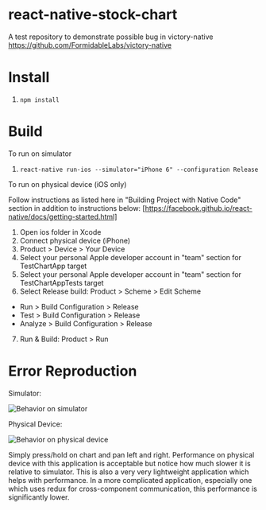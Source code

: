# react-native-stock-chart
A test repository to demonstrate possible bug in victory-native https://github.com/FormidableLabs/victory-native

# Install

1. `npm install`

# Build

To run on simulator

1. `react-native run-ios --simulator="iPhone 6" --configuration Release`

To run on physical device (iOS only)

Follow instructions as listed here in "Building Project with Native Code" section in addition to instructions below:
[https://facebook.github.io/react-native/docs/getting-started.html]

1. Open ios folder in Xcode
2. Connect physical device (iPhone)
3. Product > Device > Your Device
4. Select your personal Apple developer account in "team" section for TestChartApp target
5. Select your personal Apple developer account in "team" section for TestChartAppTests target
6. Select Release build: Product > Scheme > Edit Scheme
  * Run > Build Configuration > Release
  * Test > Build Configuration > Release
  * Analyze > Build Configuration > Release
7. Run & Build: Product > Run

# Error Reproduction

Simulator:

![Behavior on simulator](https://media.giphy.com/media/37QUUAzrFlfQsabISo/giphy.gif)

Physical Device:

![Behavior on physical device](https://media.giphy.com/media/9uIjwIOlFpHUHVAYSH/giphy.gif)

Simply press/hold on chart and pan left and right. Performance on physical device with this application is acceptable but notice how much slower it is relative to simulator. This is also a very very lightweight application which helps with performance. In a more complicated application, especially one which uses redux for cross-component communication, this performance is significantly lower.